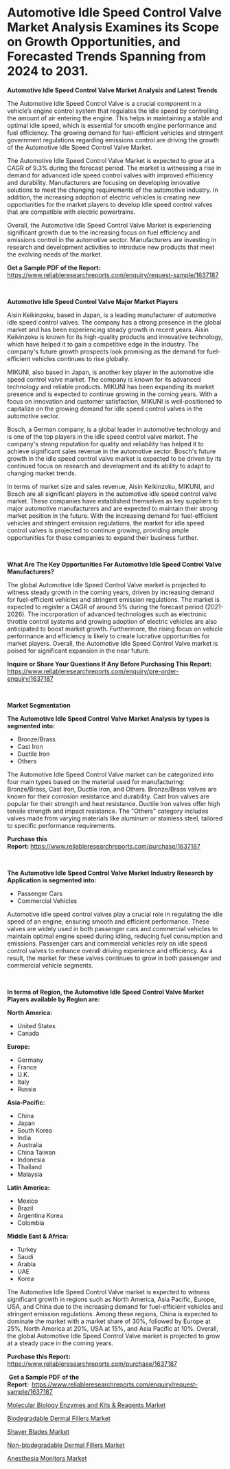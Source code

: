 <p><h1>Automotive Idle Speed Control Valve Market Analysis Examines its Scope on Growth Opportunities, and Forecasted Trends Spanning from 2024 to 2031.</h1></p><p><strong>Automotive Idle Speed Control Valve Market Analysis and Latest Trends</strong></p>
<p><p>The Automotive Idle Speed Control Valve is a crucial component in a vehicle’s engine control system that regulates the idle speed by controlling the amount of air entering the engine. This helps in maintaining a stable and optimal idle speed, which is essential for smooth engine performance and fuel efficiency. The growing demand for fuel-efficient vehicles and stringent government regulations regarding emissions control are driving the growth of the Automotive Idle Speed Control Valve Market.</p><p>The Automotive Idle Speed Control Valve Market is expected to grow at a CAGR of 9.3% during the forecast period. The market is witnessing a rise in demand for advanced idle speed control valves with improved efficiency and durability. Manufacturers are focusing on developing innovative solutions to meet the changing requirements of the automotive industry. In addition, the increasing adoption of electric vehicles is creating new opportunities for the market players to develop idle speed control valves that are compatible with electric powertrains.</p><p>Overall, the Automotive Idle Speed Control Valve Market is experiencing significant growth due to the increasing focus on fuel efficiency and emissions control in the automotive sector. Manufacturers are investing in research and development activities to introduce new products that meet the evolving needs of the market.</p></p>
<p><strong>Get a Sample PDF of the Report:&nbsp;</strong> <a href="https://www.reliableresearchreports.com/enquiry/request-sample/1637187">https://www.reliableresearchreports.com/enquiry/request-sample/1637187</a></p>
<p>&nbsp;</p>
<p><strong>Automotive Idle Speed Control Valve Major Market Players</strong></p>
<p><p>Aisin Keikinzoku, based in Japan, is a leading manufacturer of automotive idle speed control valves. The company has a strong presence in the global market and has been experiencing steady growth in recent years. Aisin Keikinzoku is known for its high-quality products and innovative technology, which have helped it to gain a competitive edge in the industry. The company's future growth prospects look promising as the demand for fuel-efficient vehicles continues to rise globally.</p><p>MIKUNI, also based in Japan, is another key player in the automotive idle speed control valve market. The company is known for its advanced technology and reliable products. MIKUNI has been expanding its market presence and is expected to continue growing in the coming years. With a focus on innovation and customer satisfaction, MIKUNI is well-positioned to capitalize on the growing demand for idle speed control valves in the automotive sector.</p><p>Bosch, a German company, is a global leader in automotive technology and is one of the top players in the idle speed control valve market. The company's strong reputation for quality and reliability has helped it to achieve significant sales revenue in the automotive sector. Bosch's future growth in the idle speed control valve market is expected to be driven by its continued focus on research and development and its ability to adapt to changing market trends.</p><p>In terms of market size and sales revenue, Aisin Keikinzoku, MIKUNI, and Bosch are all significant players in the automotive idle speed control valve market. These companies have established themselves as key suppliers to major automotive manufacturers and are expected to maintain their strong market position in the future. With the increasing demand for fuel-efficient vehicles and stringent emission regulations, the market for idle speed control valves is projected to continue growing, providing ample opportunities for these companies to expand their business further.</p></p>
<p>&nbsp;</p>
<p><strong>What Are The Key Opportunities For Automotive Idle Speed Control Valve Manufacturers?</strong></p>
<p><p>The global Automotive Idle Speed Control Valve market is projected to witness steady growth in the coming years, driven by increasing demand for fuel-efficient vehicles and stringent emission regulations. The market is expected to register a CAGR of around 5% during the forecast period (2021-2026). The incorporation of advanced technologies such as electronic throttle control systems and growing adoption of electric vehicles are also anticipated to boost market growth. Furthermore, the rising focus on vehicle performance and efficiency is likely to create lucrative opportunities for market players. Overall, the Automotive Idle Speed Control Valve market is poised for significant expansion in the near future.</p></p>
<p><strong>Inquire or Share Your Questions If Any Before Purchasing This Report:</strong> <a href="https://www.reliableresearchreports.com/enquiry/pre-order-enquiry/1637187">https://www.reliableresearchreports.com/enquiry/pre-order-enquiry/1637187</a></p>
<p>&nbsp;</p>
<p><strong>Market Segmentation</strong></p>
<p><strong>The Automotive Idle Speed Control Valve Market Analysis by types is segmented into:</strong></p>
<p><ul><li>Bronze/Brass</li><li>Cast Iron</li><li>Ductile Iron</li><li>Others</li></ul></p>
<p><p>The Automotive Idle Speed Control Valve market can be categorized into four main types based on the material used for manufacturing: Bronze/Brass, Cast Iron, Ductile Iron, and Others. Bronze/Brass valves are known for their corrosion resistance and durability. Cast Iron valves are popular for their strength and heat resistance. Ductile Iron valves offer high tensile strength and impact resistance. The "Others" category includes valves made from varying materials like aluminum or stainless steel, tailored to specific performance requirements.</p></p>
<p><strong>Purchase this Report:&nbsp;</strong><a href="https://www.reliableresearchreports.com/purchase/1637187">https://www.reliableresearchreports.com/purchase/1637187</a></p>
<p>&nbsp;</p>
<p><strong>The Automotive Idle Speed Control Valve Market Industry Research by Application is segmented into:</strong></p>
<p><ul><li>Passenger Cars</li><li>Commercial Vehicles</li></ul></p>
<p><p>Automotive idle speed control valves play a crucial role in regulating the idle speed of an engine, ensuring smooth and efficient performance. These valves are widely used in both passenger cars and commercial vehicles to maintain optimal engine speed during idling, reducing fuel consumption and emissions. Passenger cars and commercial vehicles rely on idle speed control valves to enhance overall driving experience and efficiency. As a result, the market for these valves continues to grow in both passenger and commercial vehicle segments.</p></p>
<p>&nbsp;</p>
<p><strong>In terms of Region, the Automotive Idle Speed Control Valve Market Players available by Region are:</strong></p>
<p>
    <p> <strong> North America: </strong>
        <ul>
            <li>United States</li>
            <li>Canada</li>
        </ul>
        </p> 
    <p> <strong> Europe: </strong>
        <ul>
            <li>Germany</li>
            <li>France</li>
            <li>U.K.</li>
            <li>Italy</li>
            <li>Russia</li>
        </ul>
        </p> 
    <p> <strong> Asia-Pacific: </strong>
        <ul>
            <li>China</li>
            <li>Japan</li>
            <li>South Korea</li>
            <li>India</li>
            <li>Australia</li>
            <li>China Taiwan</li>
            <li>Indonesia</li>
            <li>Thailand</li>
            <li>Malaysia</li>
        </ul>
        </p> 
    <p> <strong> Latin America: </strong>
        <ul>
            <li>Mexico</li>
            <li>Brazil</li>
            <li>Argentina Korea</li>
            <li>Colombia</li>
        </ul>
        </p> 
    <p> <strong> Middle East & Africa: </strong>
        <ul>
            <li>Turkey</li>
            <li>Saudi</li>
            <li>Arabia</li>
            <li>UAE</li>
            <li>Korea</li>
        </ul>
    </p>
    </p>
<p><p>The Automotive Idle Speed Control Valve market is expected to witness significant growth in regions such as North America, Asia Pacific, Europe, USA, and China due to the increasing demand for fuel-efficient vehicles and stringent emission regulations. Among these regions, China is expected to dominate the market with a market share of 30%, followed by Europe at 25%, North America at 20%, USA at 15%, and Asia Pacific at 10%. Overall, the global Automotive Idle Speed Control Valve market is projected to grow at a steady pace in the coming years.</p></p>
<p><strong>Purchase this Report: </strong><a href="https://www.reliableresearchreports.com/purchase/1637187">https://www.reliableresearchreports.com/purchase/1637187</a></p>
<p>&nbsp;<strong>Get a Sample PDF of the Report:&nbsp;&nbsp;</strong><a href="https://www.reliableresearchreports.com/enquiry/request-sample/1637187">https://www.reliableresearchreports.com/enquiry/request-sample/1637187</a></p>
<p><strong></strong></p>
<p><p><a href="https://medium.com/@birdielynch2022/molecular-biology-enzymes-and-kits-amp-reagents-market-trends-forecast-and-competitive-542cb318871b">Molecular Biology Enzymes and Kits & Reagents Market</a></p><p><a href="https://github.com/aliciawhite5576/Market-Research-Report-List-3/blob/main/biodegradable-dermal-fillers-market.md">Biodegradable Dermal Fillers Market</a></p><p><a href="https://medium.com/@birdielynch2022/shaver-blades-market-trends-and-market-analysis-forecasted-for-period-2024-2031-b423bf7f4948">Shaver Blades Market</a></p><p><a href="https://github.com/laholand/Market-Research-Report-List-1/blob/main/non-biodegradable-dermal-fillers-market.md">Non-biodegradable Dermal Fillers Market</a></p><p><a href="https://medium.com/@birdielynch2022/anesthesia-monitors-market-comprehensive-assessment-by-type-application-and-geography-5b63a689a4b0">Anesthesia Monitors Market</a></p></p>